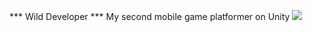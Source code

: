 *** Wild Developer ***
My second mobile game platformer on Unity
![](https://github.com/victordoshenko/NewBestEverPlatformer/blob/master/Assets/Resources/Icons/Ico1024x500.png)
